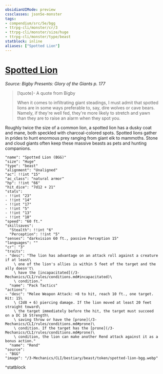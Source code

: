 ```yaml
---
obsidianUIMode: preview
cssclasses: json5e-monster
tags:
- compendium/src/5e/bgg
- ttrpg-cli/monster/cr/3
- ttrpg-cli/monster/size/huge
- ttrpg-cli/monster/type/beast
statblock: inline
aliases: ["Spotted Lion"]
---
```

# [Spotted Lion](3-Mechanics\CLI\bestiary\beast/spotted-lion-bgg.md)
*Source: Bigby Presents: Glory of the Giants p. 177*  

> [!quote]- A quote from Bigby  
> 
> When it comes to infiltrating giant steadings, I must admit that spotted lions are in some ways preferable to, say, dire wolves or cave bears. Namely, if they're well fed, they're more likely to stretch and yawn than they are to raise an alarm when they spot you.

Roughly twice the size of a common lion, a spotted lion has a dusky coat and mane, both speckled with charcoal-colored spots. Spotted lions gather in prides to hunt enormous prey ranging from giant elk to mammoths. Stone and cloud giants often keep these massive beasts as pets and hunting companions.

```statblock
"name": "Spotted Lion (BGG)"
"size": "Huge"
"type": "beast"
"alignment": "Unaligned"
"ac": !!int "15"
"ac_class": "natural armor"
"hp": !!int "66"
"hit_dice": "7d12 + 21"
"stats":
- !!int "23"
- !!int "14"
- !!int "17"
- !!int "5"
- !!int "13"
- !!int "10"
"speed": "60 ft."
"skillsaves":
  "Stealth": !!int "6"
  "Perception": !!int "5"
"senses": "darkvision 60 ft., passive Perception 15"
"languages": ""
"cr": "3"
"traits":
- "desc": "The lion has advantage on an attack roll against a creature if at least\
    \ one of the lion's allies is within 5 feet of the target and the ally doesn't\
    \ have the [incapacitated](/3-Mechanics/CLI/rules/conditions.md#incapacitated)\
    \ condition."
  "name": "Pack Tactics"
"actions":
- "desc": "Melee Weapon Attack: +8 to hit, reach 10 ft., one target. Hit: 15\
    \ (2d8 + 6) piercing damage. If the lion moved at least 20 feet straight toward\
    \ the target immediately before the hit, the target must succeed on a DC 16 Strength\
    \ saving throw or have the [prone](/3-Mechanics/CLI/rules/conditions.md#prone)\
    \ condition. If the target has the [prone](/3-Mechanics/CLI/rules/conditions.md#prone)\
    \ condition, the lion can make another Rend attack against it as a bonus action."
  "name": "Rend"
"source":
- "BGG"
"image": "/3-Mechanics/CLI/bestiary/beast/token/spotted-lion-bgg.webp"
```
^statblock